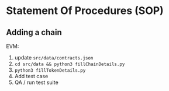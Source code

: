 # Statement Of Procedures (SOP)

## Adding a chain

EVM:

1. update `src/data/contracts.json`
2. `cd src/data && python3 fillChainDetails.py`
3. `python3 fillTokenDetails.py`
4. Add test case
5. QA / run test suite

